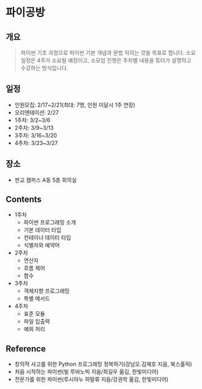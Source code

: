 # 파이공방
## 개요
>파이썬 기초 과정으로 파이썬 기본 개념과 문법 익히는 것을 목표로 합니다.
>소요일정은 4주가 소요될 예정이고, 소모임 진행은 주차별 내용을 튜터가 설명하고 수강하는 방식입니다.
## 일정
* 인원모집: 2/17~2/21(최대: 7명, 인원 미달시 1주 연장)
* 오리엔테이션: 2/27
* 1주차: 3/2~3/6
* 2주차: 3/9~3/13
* 3주차: 3/16~3/20
* 4주차: 3/23~3/27
## 장소
* 판교 캠퍼스 A동 5층 회의실 
## Contents
* 1주차
    * 파이썬 프로그래밍 소개
    * 기본 데이터 타입
    * 컨테이너 데이터 타입
    * 식별자와 예약어
* 2주차
    * 연산자
    * 흐름 제어
    * 함수
* 3주차
    * 객체지향 프로그래밍
    * 특별 메서드
* 4주차
    * 표준 모듈
    * 파일 입출력
    * 예외 처리
## Reference
* 창의적 사고를 위한 Python 프로그래밍 정복하기(강남오.김재호 지음, 북스홀릭)
* 처음 시작하는 파이썬(빌 루바노빅 지음/최길우 옮김, 한빛미디어)
* 전문가를 위한 파이썬(루시아누 하말류 지음/강권학 옮김, 한빛미디어)
